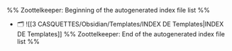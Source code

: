 %% Zoottelkeeper: Beginning of the autogenerated index file list  %%
- 🗂️ ![[3 CASQUETTES/Obsidian/Templates/INDEX DE Templates|INDEX DE Templates]]
%% Zoottelkeeper: End of the autogenerated index file list  %%
